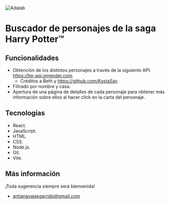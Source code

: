 ![Adalab](https://beta.adalab.es/resources/images/adalab-logo-155x61-bg-white.png)

# Buscador de personajes de la saga Harry Potter™️

## Funcionalidades

- Obtención de los distintos personajes a través de la siguiente API: https://hp-api.onrender.com.
    - Créditos a Beth y https://github.com/KostaSav.   
- Filtrado por nombre y casa.
- Apertura de una página de detalles de cada personaje para obtener más información sobre ellos al hacer click en la carta del personaje.

## Tecnologías

- React.
- JavaScript.
- HTML.
- CSS.
- Node.js.
- Git.
- Vite.

## Más información

¡Toda sugerencia siempre será bienvenida!
 - antianavajasgarrido@gmail.com